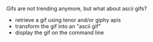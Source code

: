 Gifs are not trending anymore, but what about ascii gifs?

- retrieve a gif using tenor and/or giphy apis
- transform the gif into an "ascii gif"
- display the gif on the command line 